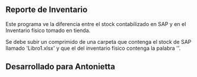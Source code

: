 ## Reporte de Inventario

Este programa ve la diferencia entre el stock contabilizado en SAP y en el Inventario físico tomado en tienda.

Se debe subir un comprimido de una carpeta que contenga el stock de SAP llamado 'Libro1.xlsx' y que el del inventario físico contenga la palabra ''.


## Desarrollado para Antonietta
